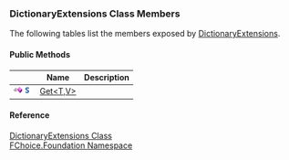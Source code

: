 ﻿### DictionaryExtensions Class Members

The following tables list the members exposed by [DictionaryExtensions](fcSDK~FChoice.Foundation.DictionaryExtensions.md).

#### Public Methods

|   | Name | Description |
| --- | --- | --- |
| ![Public Method](dotnetimages/publicMethod.png)![static (Shared in Visual Basic)](dotnetimages/static.png) | [Get<T,V>](fcSDK~FChoice.Foundation.DictionaryExtensions~Get.md) |   |





#### Reference

[DictionaryExtensions Class](fcSDK~FChoice.Foundation.DictionaryExtensions.md)  
[FChoice.Foundation Namespace](fcSDK~FChoice.Foundation_namespace.md)